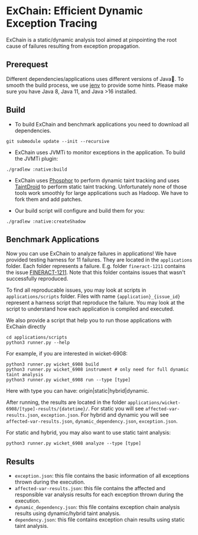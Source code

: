 # ExChain: Efficient Dynamic Exception Tracing


ExChain is a static/dynamic analysis tool aimed at pinpointing the root cause of failures resulting from exception propagation.

## Prerequest

Different dependencies/applications uses different versions of Java🤯. To smooth the build process,
we use [jenv](https://www.jenv.be/) to provide some hints.  Please make sure you have Java 8, Java 11, and Java >16 installed.


## Build

- To build ExChain and benchmark applications you need to download all dependencies.

```
git submodule update --init --recursive
```

- ExChain uses JVMTi to monitor exceptions in the application. To build the JVMTi plugin:


```
./gradlew :native:build
```

- ExChain uses [Phosphor](https://github.com/gmu-swe/phosphor) to perform dynamic taint tracking and uses [TaintDroid](https://github.com/secure-software-engineering/FlowDroid)
to perform static taint tracking. Unfortunately none of those tools work smoothly for large applications such as Hadoop.
We have to fork them and add patches.

- Our build script will configure and build them for you:


```
./gradlew :native:createShadow
```

## Benchmark Applications

Now you can use ExChain to analyze failures in applications! We have provided testing harness for 11 failures. They are located in the `applications` folder. Each folder represents a
failure. E.g. folder `fineract-1211` contains the issue [FINERACT-1211](https://issues.apache.org/jira/browse/FINERACT-1211). Note that this folder contains issues that wasn't successfully
reproduced.

To find all reproducable issues, you may look at scripts in `applications/scripts` folder. Files with name `{application}_{issue_id}` represent a harness script that reproduce the failure. You
may look at the script to understand how each application is compiled and executed.

We also provide a script that help you to run those applications with ExChain directly

```
cd applications/scripts
python3 runner.py --help
```

For example, if you are interested in wicket-6908:

```
python3 runner.py wicket_6908 build
python3 runner.py wicket_6908 instrument # only need for full dynamic taint analysis
python3 runner.py wicket_6908 run --type [type]
```

Here with type you can have: origin|static|hybrid|dynamic.

After running, the results are located in the folder `applications/wicket-6908/[type]-results/{datetime}/`. For static you will see `affected-var-results.json`, `exception.json`. For hybrid and dynamic you will see `affected-var-results.json`, `dynamic_dependency.json`, `exception.json`.

For static and hybrid, you may also want to use static taint analysis:

```
python3 runner.py wicket_6908 analyze --type [type]
```

## Results

- `exception.json`: this file contains the basic information of all exceptions thrown during the execution.
- `affected-var-results.json`: this file contains the affected and responsible var analysis results for each exception thrown during the execution.
- `dynamic_dependency.json`: this file contains exception chain analysis results using dynamic/hybrid taint analysis.
- `dependency.json`: this file contains exception chain results using static taint analysis.
